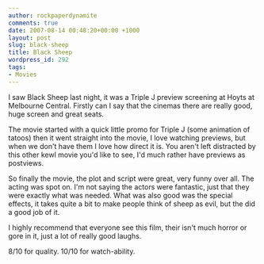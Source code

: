 ```yaml
---
author: rockpaperdynamite
comments: true
date: 2007-08-14 00:48:20+00:00 +1000
layout: post
slug: black-sheep
title: Black Sheep
wordpress_id: 292
tags:
- Movies
---
```


I saw Black Sheep last night, it was a Triple J preview screening at Hoyts at Melbourne Central. Firstly can I say that the cinemas there are really good, huge screen and great seats.

The movie started with a quick little promo for Triple J (some animation of tatoos) then it went straight into the movie, I love watching previews, but when we don't have them I love how direct it is. You aren't left distracted by this other kewl movie you'd like to see, I'd much rather have previews as postviews.

So finally the movie, the plot and script were great, very funny over all. The acting was spot on. I'm not saying the actors were fantastic, just that they were exactly what was needed. What was also good was the special effects, it takes quite a bit to make people think of sheep as evil, but the did a good job of it.

I highly recommend that everyone see this film, their isn't much horror or gore in it, just a lot of really good laughs.

8/10 for quality.
10/10 for watch-ability.

